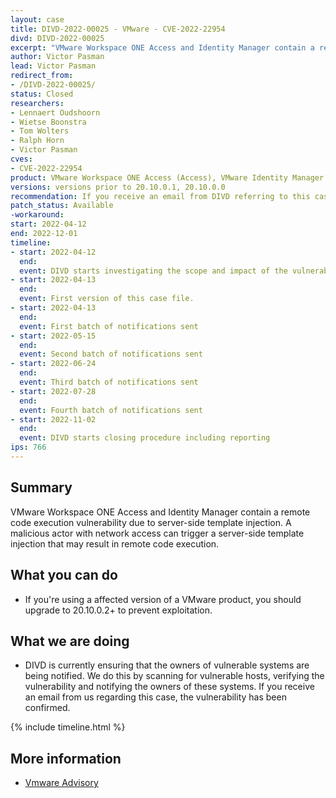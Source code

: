 ```yaml
---
layout: case
title: DIVD-2022-00025 - VMware - CVE-2022-22954
divd: DIVD-2022-00025
excerpt: "VMware Workspace ONE Access and Identity Manager contain a remote code execution vulnerability due to server-side template injection. A malicious actor with network access can trigger a server-side template injection that may result in remote code execution."
author: Victor Pasman
lead: Victor Pasman
redirect_from:
- /DIVD-2022-00025/
status: Closed
researchers:
- Lennaert Oudshoorn
- Wietse Boonstra
- Tom Wolters
- Ralph Horn
- Victor Pasman 
cves: 
- CVE-2022-22954
product: VMware Workspace ONE Access (Access), VMware Identity Manager (vIDM), VMware vRealize Automation (vRA), VMware Cloud Foundation, vRealize Suite Lifecycle Manager 
versions: versions prior to 20.10.0.1, 20.10.0.0
recommendation: If you receive an email from DIVD referring to this case, the vulnerability has been confirmed. You should update the application to the newest versions 20.10.0.1, 20.10.0.0.
patch_status: Available
-workaround: 
start: 2022-04-12
end: 2022-12-01
timeline:
- start: 2022-04-12
  end:
  event: DIVD starts investigating the scope and impact of the vulnerability.
- start: 2022-04-13
  end:	
  event: First version of this case file.
- start: 2022-04-13
  end:
  event: First batch of notifications sent 
- start: 2022-05-15
  end: 
  event: Second batch of notifications sent
- start: 2022-06-24
  end:
  event: Third batch of notifications sent
- start: 2022-07-28
  end:
  event: Fourth batch of notifications sent
- start: 2022-11-02
  end:
  event: DIVD starts closing procedure including reporting
ips: 766
---
```

## Summary

VMware Workspace ONE Access and Identity Manager contain a remote code execution vulnerability due to server-side template injection. 
A malicious actor with network access can trigger a server-side template injection that may result in remote code execution.

## What you can do

* If you're using a affected version of a VMware product, you should upgrade to 20.10.0.2+ to prevent exploitation.

## What we are doing

* DIVD is currently ensuring that the owners of vulnerable systems are being notified. We do this by scanning for vulnerable hosts, verifying the vulnerability and notifying the owners of these systems. If you receive an email from us regarding this case, the vulnerability has been confirmed.

{% include timeline.html %}

## More information
* [Vmware Advisory](https://www.vmware.com/security/advisories/VMSA-2022-0011.html)

